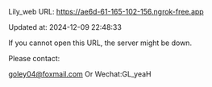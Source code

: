 Lily_web URL: https://ae6d-61-165-102-156.ngrok-free.app

Updated at: 2024-12-09 22:48:33

If you cannot open this URL, the server might be down.

Please contact: 

goley04@foxmail.com Or Wechat:GL_yeaH